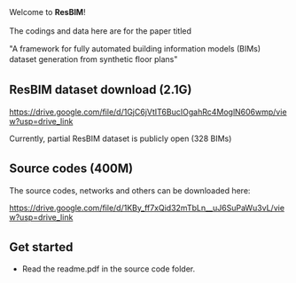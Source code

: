 Welcome to **ResBIM**!　　

The codings and data here are for the paper titled　　

"A framework for fully automated building information models (BIMs) dataset generation from synthetic floor plans"　　

## ResBIM dataset download (2.1G)　　
https://drive.google.com/file/d/1GjC6jVtIT6BucIOgahRc4MoglN606wmp/view?usp=drive_link


Currently, partial ResBIM dataset is publicly open (328 BIMs)

## Source codes (400M)　　
The source codes, networks and others can be downloaded here:


https://drive.google.com/file/d/1KBy_ff7xQid32mTbLn__uJ6SuPaWu3vL/view?usp=drive_link

## Get started　　
- Read the readme.pdf in the source code folder.
